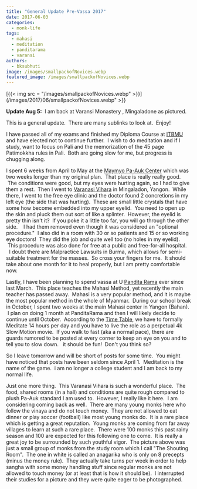 ```yaml
---
title: "General Update Pre-Vassa 2017"
date: 2017-06-03
categories: 
  - monk-life
tags: 
  - mahasi
  - meditation
  - panditarama
  - varansi
authors: 
  - bksubhuti
image: /images/smallpackofNovices.webp
featured_image: /images/smallpackofNovices.webp
---
```


[{{< img src = "/images/smallpackofNovices.webp" >}}](/images/2017/06/smallpackofNovices.webp" >}}

**Update Aug 5:**  I am back at Varansi Monastery , Mingaladone as pictured.

This is a general update.  There are many sublinks to look at.  Enjoy!

I have passed all of my exams and finished my Diploma Course at [ITBMU](http://www.itbmu.org.mm/) and have elected not to continue further.  I wish to do meditation and if I study, want to focus on Pali and the memorization of the 45 page Patimokkha rules in Pali.  Both are going slow for me, but progress is chugging along.

I spent 6 weeks from April to May at the [Maymyo Pa-Auk Center](https://americanmonk.org/2017/05/24/maymo-pa-auk-pyin-oo-lwin/) which was two weeks longer than my original plan.  That place is really really good.  The conditions were good, but my eyes were hurting again, so I had to give them a rest.  Then I went to [Varanasi Vihara](https://americanmonk.org/2016/05/26/visit-varanasi-monastery-mingaladon/) in Mingaladon, Yangon.  While there, I went to the free eye clinic and the doctor found 2 concretions in my left eye (the side that was hurting).  These are small little crystals that have some how become embedded into my upper eyelid.  You need to open up the skin and pluck them out sort of like a splinter.  However, the eyelid is pretty thin isn't it?  If you poke it a little too far, you will go through the other side.    I had them removed even though it was considered an "optional procedure."  I also did in a room with 30 or so patients and 15 or so working eye doctors!  They did the job and quite well too (no holes in my eyelid).  This procedure was also done for free at a public and free-for-all hospital.   I doubt there are Malpractice Lawsuits in Burma, which allows for semi-suitable treatment for the masses.  So cross your fingers for me.  It should take about one month for it to heal properly, but I am pretty comfortable now.

Lastly, I have been planning to spend vassa at U [Pandita Rama](http://www.panditarama.net/index.html) ever since last March.  This place teaches the Mahasi Method, yet recently the main teacher has passed away.  Mahasi is a very popular method, and it is maybe the most popular method in the whole of Myanmar.  During our school break in October, I spent two weeks at the main Mahasi center in Yangon (Bahan).  I plan on doing 1 month at PanditaRama and then I will likely decide to continue until October.  According to the [Time Table](http://www.panditarama.net/pgsbs/timetable.html), we have to formally Meditate 14 hours per day and you have to live the role as a perpetual 4k Slow Motion movie.  If you walk to fast (aka a normal pace), there are guards rumored to be posted at every corner to keep an eye on you and to tell you to slow down.   it should be fun!  Don't you think so?

So I leave tomorrow and will be short of posts for some time.  You might have noticed that posts have been seldom since April 1.  Meditation is the name of the game.  i am no longer a college student and I am back to my normal life.

Just one more thing.  This Varanasi Vihara is such a wonderful place.  The food, shared rooms (in a hall) and conditions are quite rough compared to plush Pa-Auk standard I am used to.  However, I really like it here.  I am considering coming back as well.  There are many young monks here who follow the vinaya and do not touch money.  They are not allowed to eat dinner or play soccer (football) like most young monks do.  It is a rare place which is getting a great reputation.  Young monks are coming from far away villages to learn at such a rare place.  There were 100 monks this past rainy season and 100 are expected for this following one to come.  It is really a great joy to be surrounded by such youthful vigor.  The picture above was just a small group of monks from the study room which I call "The Shouting Room".  The one in white is called an anagarika who is only on 8 precepts (minus the money rule).  They actually take turns per week in order to help sangha with some money handling stuff since regular monks are not allowed to touch money (or at least that is how it should be).  I interrupted their studies for a picture and they were quite eager to be photographed.
